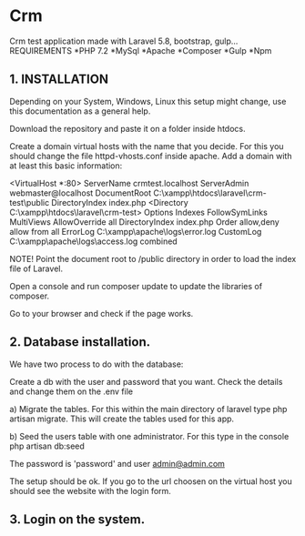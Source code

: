 # Crm
Crm test application made with Laravel 5.8, bootstrap, gulp...
REQUIREMENTS
*PHP 7.2
*MySql
*Apache
*Composer
*Gulp
*Npm

## 1. INSTALLATION

Depending on your System, Windows, Linux this setup might change, use this documentation as a general help. 

Download the repository and paste it on a folder inside htdocs.

Create a domain virtual hosts with the name that you decide. For this you should change the file httpd-vhosts.conf inside apache. Add a domain with at least this basic information:

<VirtualHost *:80>
    ServerName crmtest.localhost
    ServerAdmin webmaster@localhost
    DocumentRoot C:\xampp\htdocs\laravel\crm-test\public
    DirectoryIndex index.php
    <Directory C:\xampp\htdocs\laravel\crm-test>
        Options Indexes FollowSymLinks MultiViews
        AllowOverride all
        DirectoryIndex index.php
        Order allow,deny
        allow from all
    </Directory>
    ErrorLog C:\xampp\apache\logs\error.log
    CustomLog C:\xampp\apache\logs\access.log combined
</VirtualHost>

NOTE! Point the document root to /public directory in order to load the index file of Laravel.

Open a console and run composer update to update the libraries of composer. 

Go to your browser and check if the page works. 

## 2. Database installation.

We have two process to do with the database: 

Create a db with the user and password that you want. Check the details and change them on the .env file

a) Migrate the tables. For this within the main directory of laravel type php artisan migrate. This will create the tables used for this app. 

b) Seed the users table with one administrator. For this type in the console php artisan db:seed

The password is 'password' and user admin@admin.com

The setup should be ok. If you go to the url choosen on the virtual host you should see the website with the login form. 

## 3. Login on the system. 

